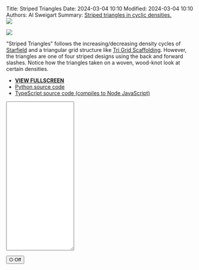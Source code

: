 Title: Striped Triangles
Date: 2024-03-04 10:10
Modified: 2024-03-04 10:10
Authors: Al Sweigart
Summary: <a href="{filename}striped-triangles.md">Striped triangles in cyclic densities.<br><img src="{static}/images/striped-triangles-screenshot.webp" style="max-width: 640px;"></a>

<img src="{static}/images/striped-triangles-screenshot.webp" style="max-width: 640px;">

"Striped Triangles" follows the increasing/decreasing density cycles of [Starfield]({filename}starfield.md) and a triangular grid structure like [Tri Grid Scaffolding]({filename}tri-grid-scaffolding.md). However, the triangles are one of four striped designs using the back and forward slashes. Notice how the triangles taken on a woven, wood-knot look at certain densities.

* **[VIEW FULLSCREEN](/static/stripedtriangles-fullscreen.html)**
* [Python source code](https://github.com/asweigart/scrollart/blob/main/python/stripedtriangles.py)
* [TypeScript source code (compiles to Node JavaScript)](https://github.com/asweigart/scrollart/blob/main/typescript/stripedtriangles.ts)

<textarea id="bextOutput" readonly style="height: 400px;"></textarea><br />
<button type="button" onclick="running = !running;">&#x23FB; Off</button>
<script src="/static/bext.js"></script><link rel="stylesheet" href="/static/bext.css">
<script>

bextRowBuffer = 256;  // Change this to whatever size you want, or -1 for infinite buffer.
let width = 220;
let running = true;

const DELAY = 60;
let CHANGE_AMOUNT = 0.06;


async function main() {
    let density = 0.0;

    while (running) {

        // The width of a pair of triangles is 8 characters:
        //   /\ \ \
        //  / /\ \
        // / / /\
        // 12345678
        let numTrianglePairs = Math.floor((width - 2) / 6);

        density += CHANGE_AMOUNT;
        if (density < 0 || density >= 1.0) {
            CHANGE_AMOUNT *= -1;
        }

        // Draw a row that starts with an upright triangle on the left side.
        let row1 = '  ';
        let row2 = ' ';
        let row3 = '';
        for (let i = 0; i < numTrianglePairs; i++) {
            if (Math.random() < density) {
                if (Math.random() < 0.5) {
                    row1 += '\\';
                    row2 += '\\ \\';
                    row3 += '\\ \\ \\';
                } else {
                    row1 += '/';
                    row2 += '/ /';
                    row3 += '/ / /';
                }
            } else {
                row1 += ' ';
                row2 += '   ';
                row3 += '     ';
            }

            if (Math.random() < density) {
                if (Math.random() < 0.5) {
                    row1 += '\\ \\ \\';
                    row2 += '\\ \\';
                    row3 += '\\';
                } else {
                    row1 += '/ / /';
                    row2 += '/ /';
                    row3 += '/';
                }
            } else {
                row1 += '     ';
                row2 += '   ';
                row3 += ' ';
            }
        }
        print(row1);
        await sleep(DELAY);
        print(row2);
        await sleep(DELAY);
        print(row3);
        await sleep(DELAY);
        
        // Draw a row that starts with an upside down triangle on the left side.
        row1 = '';
        row2 = ' ';
        row3 = '  ';
        for (let i = 0; i < numTrianglePairs; i++) {
            if (Math.random() < density) {
                if (Math.random() < 0.5) {
                    row1 += '\\ \\ \\';
                    row2 += '\\ \\';
                    row3 += '\\';
                } else {
                    row1 += '/ / /';
                    row2 += '/ /';
                    row3 += '/';
                }
            } else {
                row1 += '     ';
                row2 += '   ';
                row3 += ' ';
            }

            if (Math.random() < density) {
                if (Math.random() < 0.5) {
                    row1 += '\\';
                    row2 += '\\ \\';
                    row3 += '\\ \\ \\';
                } else {
                    row1 += '/';
                    row2 += '/ /';
                    row3 += '/ / /';
                }
            } else {
                row1 += ' ';
                row2 += '   ';
                row3 += '     ';
            }
        }
        print(row1);
        await sleep(DELAY);
        print(row2);
        await sleep(DELAY); 
        print(row3);
        await sleep(DELAY);
    }
}

main();

</script>
